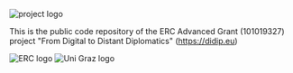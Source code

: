 ![project logo](https://didip.hypotheses.org/files/2022/05/didip_sm-300x134.png)

This is the public code repository of the ERC Advanced Grant (101019327) project "From Digital to Distant Diplomatics" (https://didip.eu)


![ERC logo](https://didip.hypotheses.org/files/2022/04/LOGO_ERC-FLAG_EU_-300x133.jpg)
![Uni Graz logo](https://static.uni-graz.at/typo3conf/ext/unigraz/Resources/Public/Icons/UniGraz/Header/universitaet_graz_logo_signet.svg)

<!--

**Here are some ideas to get you started:**

🙋‍♀️ A short introduction - what is your organization all about?
🌈 Contribution guidelines - how can the community get involved?
👩‍💻 Useful resources - where can the community find your docs? Is there anything else the community should know?
🍿 Fun facts - what does your team eat for breakfast?
🧙 Remember, you can do mighty things with the power of [Markdown](https://docs.github.com/github/writing-on-github/getting-started-with-writing-and-formatting-on-github/basic-writing-and-formatting-syntax)
-->
